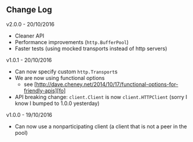 ## Change Log

v2.0.0 - 20/10/2016

* Cleaner API
* Performance improvements (`http.BufferPool`)
* Faster tests (using mocked transports instead of http servers)

v1.0.1 - 20/10/2016

* Can now specify custom `http.Transport`s
* We are now using functional options
  * see [http://dave.cheney.net/2014/10/17/functional-options-for-friendly-apis][fo]
* API breaking change: `client.Client` is now `client.HTTPClient` (sorry I know I bumped to 1.0.0 yesterday)

v1.0.0 - 19/10/2016

* Can now use a nonparticipating client (a client that is not a peer in the pool)



[fo]: http://dave.cheney.net/2014/10/17/functional-options-for-friendly-apis  "gregjones/httpcache"
